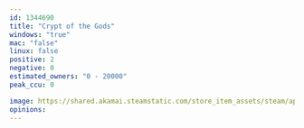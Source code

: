 ```yaml
---
id: 1344690
title: "Crypt of the Gods"
windows: "true"
mac: "false"
linux: false
positive: 2
negative: 0
estimated_owners: "0 - 20000"
peak_ccu: 0

image: https://shared.akamai.steamstatic.com/store_item_assets/steam/apps/1344690/header.jpg?t=1677740854
opinions:
---
```

